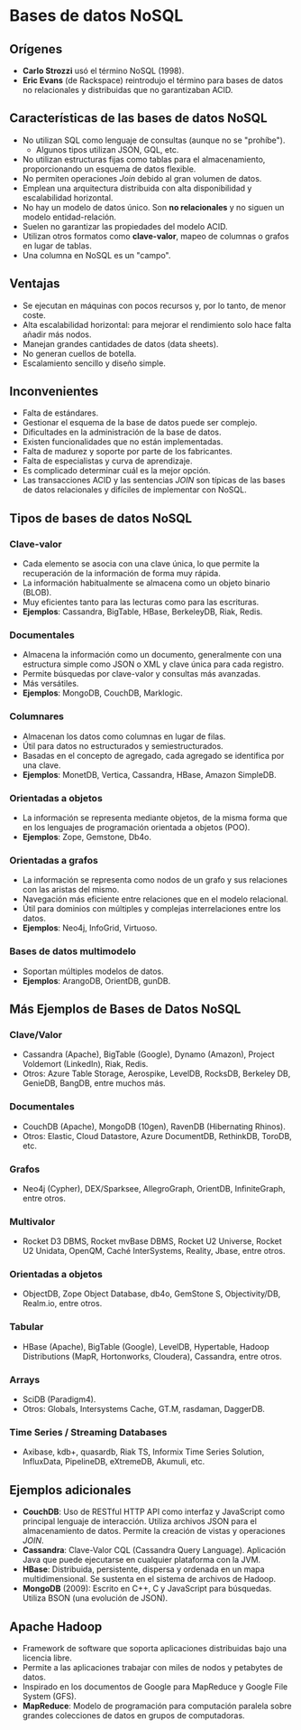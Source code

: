 # Bases de datos NoSQL

## Orígenes
- **Carlo Strozzi** usó el término NoSQL (1998).
- **Eric Evans** (de Rackspace) reintrodujo el término para bases de datos no relacionales y distribuidas que no garantizaban ACID.

## Características de las bases de datos NoSQL
- No utilizan SQL como lenguaje de consultas (aunque no se "prohíbe").
    - Algunos tipos utilizan JSON, GQL, etc.
- No utilizan estructuras fijas como tablas para el almacenamiento, proporcionando un esquema de datos flexible.
- No permiten operaciones *Join* debido al gran volumen de datos.
- Emplean una arquitectura distribuida con alta disponibilidad y escalabilidad horizontal.
- No hay un modelo de datos único. Son **no relacionales** y no siguen un modelo entidad-relación.
- Suelen no garantizar las propiedades del modelo ACID.
- Utilizan otros formatos como **clave-valor**, mapeo de columnas o grafos en lugar de tablas.
- Una columna en NoSQL es un "campo".

## Ventajas
- Se ejecutan en máquinas con pocos recursos y, por lo tanto, de menor coste.
- Alta escalabilidad horizontal: para mejorar el rendimiento solo hace falta añadir más nodos.
- Manejan grandes cantidades de datos (data sheets).
- No generan cuellos de botella.
- Escalamiento sencillo y diseño simple.

## Inconvenientes
- Falta de estándares.
- Gestionar el esquema de la base de datos puede ser complejo.
- Dificultades en la administración de la base de datos.
- Existen funcionalidades que no están implementadas.
- Falta de madurez y soporte por parte de los fabricantes.
- Falta de especialistas y curva de aprendizaje.
- Es complicado determinar cuál es la mejor opción.
- Las transacciones ACID y las sentencias *JOIN* son típicas de las bases de datos relacionales y difíciles de implementar con NoSQL.

## Tipos de bases de datos NoSQL

### Clave-valor
- Cada elemento se asocia con una clave única, lo que permite la recuperación de la información de forma muy rápida.
- La información habitualmente se almacena como un objeto binario (BLOB).
- Muy eficientes tanto para las lecturas como para las escrituras.
- **Ejemplos**: Cassandra, BigTable, HBase, BerkeleyDB, Riak, Redis.

### Documentales
- Almacena la información como un documento, generalmente con una estructura simple como JSON o XML y clave única para cada registro.
- Permite búsquedas por clave-valor y consultas más avanzadas.
- Más versátiles.
- **Ejemplos**: MongoDB, CouchDB, Marklogic.

### Columnares
- Almacenan los datos como columnas en lugar de filas.
- Útil para datos no estructurados y semiestructurados.
- Basadas en el concepto de agregado, cada agregado se identifica por una clave.
- **Ejemplos**: MonetDB, Vertica, Cassandra, HBase, Amazon SimpleDB.

### Orientadas a objetos
- La información se representa mediante objetos, de la misma forma que en los lenguajes de programación orientada a objetos (POO).
- **Ejemplos**: Zope, Gemstone, Db4o.

### Orientadas a grafos
- La información se representa como nodos de un grafo y sus relaciones con las aristas del mismo.
- Navegación más eficiente entre relaciones que en el modelo relacional.
- Útil para dominios con múltiples y complejas interrelaciones entre los datos.
- **Ejemplos**: Neo4j, InfoGrid, Virtuoso.

### Bases de datos multimodelo
- Soportan múltiples modelos de datos.
- **Ejemplos**: ArangoDB, OrientDB, gunDB.

## Más Ejemplos de Bases de Datos NoSQL

### Clave/Valor
- Cassandra (Apache), BigTable (Google), Dynamo (Amazon), Project Voldemort (LinkedIn), Riak, Redis.
- Otros: Azure Table Storage, Aerospike, LevelDB, RocksDB, Berkeley DB, GenieDB, BangDB, entre muchos más.

### Documentales
- CouchDB (Apache), MongoDB (10gen), RavenDB (Hibernating Rhinos).
- Otros: Elastic, Cloud Datastore, Azure DocumentDB, RethinkDB, ToroDB, etc.

### Grafos
- Neo4j (Cypher), DEX/Sparksee, AllegroGraph, OrientDB, InfiniteGraph, entre otros.

### Multivalor
- Rocket D3 DBMS, Rocket mvBase DBMS, Rocket U2 Universe, Rocket U2 Unidata, OpenQM, Caché InterSystems, Reality, Jbase, entre otros.

### Orientadas a objetos
- ObjectDB, Zope Object Database, db4o, GemStone S, Objectivity/DB, Realm.io, entre otros.

### Tabular
- HBase (Apache), BigTable (Google), LevelDB, Hypertable, Hadoop Distributions (MapR, Hortonworks, Cloudera), Cassandra, entre otros.

### Arrays
- SciDB (Paradigm4).
- Otros: Globals, Intersystems Cache, GT.M, rasdaman, DaggerDB.

### Time Series / Streaming Databases
- Axibase, kdb+, quasardb, Riak TS, Informix Time Series Solution, InfluxData, PipelineDB, eXtremeDB, Akumuli, etc.

## Ejemplos adicionales

- **CouchDB**: Uso de RESTful HTTP API como interfaz y JavaScript como principal lenguaje de interacción. Utiliza archivos JSON para el almacenamiento de datos. Permite la creación de vistas y operaciones *JOIN*.
- **Cassandra**: Clave-Valor CQL (Cassandra Query Language). Aplicación Java que puede ejecutarse en cualquier plataforma con la JVM.
- **HBase**: Distribuida, persistente, dispersa y ordenada en un mapa multidimensional. Se sustenta en el sistema de archivos de Hadoop.
- **MongoDB** (2009): Escrito en C++, C y JavaScript para búsquedas. Utiliza BSON (una evolución de JSON).

## Apache Hadoop
- Framework de software que soporta aplicaciones distribuidas bajo una licencia libre.
- Permite a las aplicaciones trabajar con miles de nodos y petabytes de datos.
- Inspirado en los documentos de Google para MapReduce y Google File System (GFS).
- **MapReduce**: Modelo de programación para computación paralela sobre grandes colecciones de datos en grupos de computadoras.
